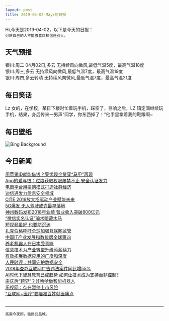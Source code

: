 ```yaml
---
layout: post
title: 2019-04-02-Mayx的日报
---
```


Hi,今天是2019-04-02，以下是今天的日报：<br><small>
讨厌自己的人不能够喜欢和信任别人。</small><!--more-->
## 天气预报
银川:周二 04月02日,多云 无持续风向微风,最低气温5度，最高气温18度<br>银川:周三,多云 无持续风向微风,最低气温7度，最高气温19度<br>银川:周四,多云转晴 无持续风向微风,最低气温7度，最高气温21度
## 每日笑话
Lz 女的，在学校，某日下楼时忙着玩手机，踩空了，巨响之后，LZ 镇定滴继续玩手机，结果，身后传来一男声“同学，你东西掉了！”他手里拿着我的鞋跟啊~
## 每日壁纸
![Bing Background](https://cn.bing.com/th?id=OHR.MischiefCubs_EN-US6733296518_1920x1080.jpg&rf=NorthMale_1920x1080.jpg&pid=hp "Bear cubs playing by a lake (© Sergey Ivanov/Getty)")
## 今日新闻

[用苹果ID就能借钱？警惕现金贷穿“马甲”再现](http://it.people.com.cn/n1/2019/0402/c1009-31008179.html)   
[App的爱与恨：过度获取权限屡禁不止 安全认证发力](http://it.people.com.cn/n1/2019/0402/c1009-31008155.html)   
[电商平台用拼购模式打造社群经济](http://it.people.com.cn/n1/2019/0402/c1009-31008076.html)   
[迪信通发力信息安全领域](http://it.people.com.cn/n1/2019/0402/c1009-31008080.html)   
[CITE 2019放大招驱动产业赋能未来](http://it.people.com.cn/n1/2019/0402/c1009-31008127.html)   
[5G爆发 无人驾驶或许最早落地](http://it.people.com.cn/n1/2019/0402/c1009-31008144.html)   
[神州数码发布2018年业绩 营业收入突破800亿元](http://it.people.com.cn/n1/2019/0402/c1009-31008062.html)   
[“微信实名认证”骗术暗藏木马](http://it.people.com.cn/n1/2019/0402/c1009-31008050.html)   
[短视频虽好 也要防沉迷](http://it.people.com.cn/n1/2019/0402/c1009-31007912.html)   
[扎克伯格呼吁全球加强互联网监管](http://it.people.com.cn/n1/2019/0402/c1009-31008036.html)   
[中国IT产业发展指数位居全球第四](http://it.people.com.cn/n1/2019/0402/c1009-31007858.html)   
[养老机器人在日本受青睐](http://it.people.com.cn/n1/2019/0402/c1009-31007968.html)   
[信息技术为产业转型升级添薪续力](http://it.people.com.cn/n1/2019/0402/c1009-31007964.html)   
[有效拓展数据应用的广度和深度](http://it.people.com.cn/n1/2019/0402/c1009-31007960.html)   
[人民时评：共同守护数据安全](http://it.people.com.cn/n1/2019/0402/c1009-31007956.html)   
[2018年查办互联网广告违法案件同比增55%](http://it.people.com.cn/n1/2019/0402/c1009-31007953.html)   
[AI时代下智慧教育已成趋势 如何让技术成为支持而非控制?](http://it.people.com.cn/n1/2019/0402/c1009-31007943.html)   
[宗庆后“跨界”？娃哈哈做智能机器人](http://it.people.com.cn/n1/2019/0402/c1009-31007909.html)   
[乐视网：存在暂停上市风险](http://it.people.com.cn/n1/2019/0402/c1009-31007896.html)   
[“互联网+医疗”要瞄准百姓就医痛点](http://it.people.com.cn/n1/2019/0402/c1009-31007889.html)   
<br />

***

<small>高斋今夜雨，独卧武昌城。</small>
